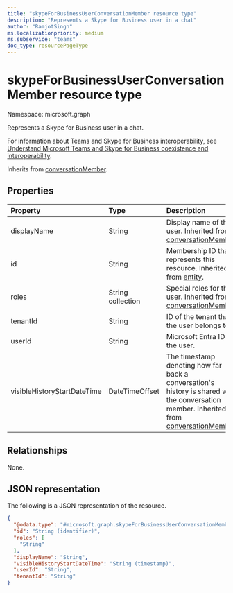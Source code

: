 ```yaml
---
title: "skypeForBusinessUserConversationMember resource type"
description: "Represents a Skype for Business user in a chat"
author: "RamjotSingh"
ms.localizationpriority: medium
ms.subservice: "teams"
doc_type: resourcePageType
---
```


# skypeForBusinessUserConversationMember resource type

Namespace: microsoft.graph

Represents a Skype for Business user in a chat. 

For information about Teams and Skype for Business interoperability, see [Understand Microsoft Teams and Skype for Business coexistence and interoperability](/microsoftteams/teams-and-skypeforbusiness-coexistence-and-interoperability).

Inherits from [conversationMember](../resources/conversationmember.md).

## Properties
|Property|Type|Description|
|:---|:---|:---|
|displayName|String|Display name of the user. Inherited from [conversationMember](../resources/conversationmember.md).|
|id|String|Membership ID that represents this resource. Inherited from [entity](../resources/entity.md).|
|roles|String collection|Special roles for this user. Inherited from [conversationMember](../resources/conversationmember.md).|
|tenantId|String|ID of the tenant that the user belongs to.|
|userId|String|Microsoft Entra ID of the user.|
|visibleHistoryStartDateTime|DateTimeOffset|The timestamp denoting how far back a conversation's history is shared with the conversation member. Inherited from [conversationMember](../resources/conversationmember.md).|

## Relationships
None.

## JSON representation
The following is a JSON representation of the resource.
<!-- {
  "blockType": "resource",
  "keyProperty": "id",
  "@odata.type": "microsoft.graph.skypeForBusinessUserConversationMember",
  "baseType": "microsoft.graph.conversationMember",
  "openType": false
}
-->
``` json
{
  "@odata.type": "#microsoft.graph.skypeForBusinessUserConversationMember",
  "id": "String (identifier)",
  "roles": [
    "String"
  ],
  "displayName": "String",
  "visibleHistoryStartDateTime": "String (timestamp)",
  "userId": "String",
  "tenantId": "String"
}
```
